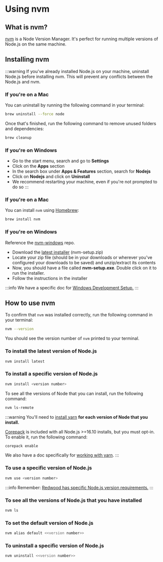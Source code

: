 # Using nvm

## What is nvm?

[nvm](https://github.com/nvm-sh/nvm) is a Node Version Manager. It's perfect for running multiple versions of Node.js on the same machine.

## Installing nvm

:::warning
If you've already installed Node.js on your machine, uninstall Node.js before installing nvm. This will prevent any conflicts between the Node.js and nvm.

### If you're on a Mac
You can uninstall by running the following command in your terminal:

```bash
brew uninstall --force node
```

Once that's finished, run the following command to remove unused folders and dependencies:
```bash
brew cleanup
```

### If you're on Windows

- Go to the start menu, search and go to **Settings**
- Click on the **Apps** section
- In the search box under **Apps & Features** section, search for **Nodejs**
- Click on **Nodejs** and click on **Uninstall**
- We recommend restarting your machine, even if you're not prompted to do so
:::

### If you're on a Mac
You can install `nvm` using [Homebrew](https://brew.sh/):

```bash
brew install nvm
```

### If you're on Windows
Reference the [nvm-windows](https://github.com/coreybutler/nvm-windows) repo.

- Download the [latest installer](https://github.com/coreybutler/nvm-windows/releases) (nvm-setup.zip)
- Locate your zip file (should be in your downloads or wherever you've configured your downloads to be saved) and unzip/extract its contents
- Now, you should have a file called **nvm-setup.exe**. Double click on it to run the installer.
- Follow the instructions in the installer

:::info
We have a specific doc for [Windows Development Setup.](/docs/how-to/windows-development-setup)
:::

## How to use nvm

To confirm that `nvm` was installed correctly, run the following command in your terminal:

```bash
nvm --version
```

You should see the version number of `nvm` printed to your terminal.

### To install the latest version of Node.js

```bash
nvm install latest
```

### To install a specific version of Node.js

```bash
nvm install <version number>
```

To see all the versions of Node that you can install, run the following command:

```bash
nvm ls-remote
```

:::warning
You'll need to [install yarn](https://yarnpkg.com/getting-started/install) **for each version of Node that you install.**

[Corepack](https://nodejs.org/dist/latest/docs/api/corepack.html) is included with all Node.js >=16.10 installs, but you must opt-in. To enable it, run the following command:

```bash
corepack enable
```

We also have a doc specifically for [working with yarn](./using-yarn).
:::

### To use a specific version of Node.js

```bash
nvm use <version number>
```

:::info
Remember: [Redwood has specific Node.js version requirements.](../tutorial/chapter1/prerequisites.md#nodejs-and-yarn-versions)
:::

### To see all the versions of Node.js that you have installed

```bash
nvm ls
```

### To set the default version of Node.js

```bash
nvm alias default <<version number>>
```

### To uninstall a specific version of Node.js

```bash
nvm uninstall <<version number>>
```

